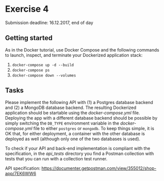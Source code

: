 # Exercise 4

Submission deadline: 16.12.2017, end of day

## Getting started

As in the Docker tutorial, use Docker Compose and the following commands to launch, inspect, and terminate your Dockerized application stack:

1. `docker-compose up -d --build`
2. `docker-compose ps`
3. `docker-compose down --volumes`

## Tasks

Please implement the following API with (1) a Postgres database backend and (2) a MongoDB database backend. The resulting Dockerized application should be startable using the _docker-compose.yml_ file. Deploying the app with a different database backend should be possible by simply switching the `DB_TYPE` environment variable in the _docker-compose.yml_ file to either `postgres` or `mongodb`. To keep things simple, it is OK that, for either deployment, a container with the other database is deployed as well (although only one of the two databases is used).

To check if your API and back-end implementation is compliant with the specification, in the _api_tests_ directory you find a Postman collection with tests that you can run with a collection test runner.

API specification: https://documenter.getpostman.com/view/355012/shop-app/7EK6WW6